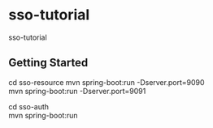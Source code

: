 # sso-tutorial
sso-tutorial

## Getting Started
cd sso-resource 
mvn spring-boot:run -Dserver.port=9090  
mvn spring-boot:run -Dserver.port=9091  
  
cd sso-auth   
mvn spring-boot:run 
